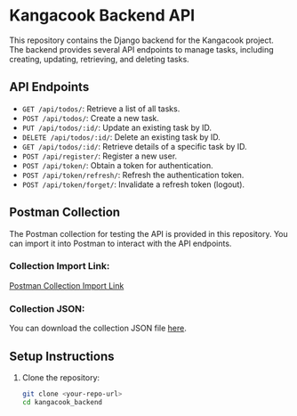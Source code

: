 # Kangacook Backend API

This repository contains the Django backend for the Kangacook project. The backend provides several API endpoints to manage tasks, including creating, updating, retrieving, and deleting tasks.

## API Endpoints

- `GET /api/todos/`: Retrieve a list of all tasks.
- `POST /api/todos/`: Create a new task.
- `PUT /api/todos/:id/`: Update an existing task by ID.
- `DELETE /api/todos/:id/`: Delete an existing task by ID.
- `GET /api/todos/:id/`: Retrieve details of a specific task by ID.
- `POST /api/register/`: Register a new user.
- `POST /api/token/`: Obtain a token for authentication.
- `POST /api/token/refresh/`: Refresh the authentication token.
- `POST /api/token/forget/`: Invalidate a refresh token (logout).

## Postman Collection

The Postman collection for testing the API is provided in this repository. You can import it into Postman to interact with the API endpoints.

### Collection Import Link:
[Postman Collection Import Link](https://restless-firefly-21235.postman.co/workspace/New-Team-Workspace~aad623ce-767d-4e1e-a51e-9190b784bced/collection/7024852-cc1dfa40-59fe-4f7b-b574-4f58e91fbdb4?action=share&creator=7024852)

### Collection JSON:
You can download the collection JSON file [here](kangacook_backend_API.postman_collection.json).

## Setup Instructions

1. Clone the repository:
   ```bash
   git clone <your-repo-url>
   cd kangacook_backend

